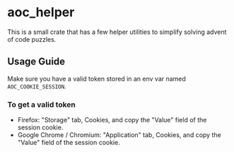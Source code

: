 # aoc_helper

This is a small crate that has a few helper utilities to simplify solving advent of code puzzles.

## Usage Guide

Make sure you have a valid token stored in an env var named `AOC_COOKIE_SESSION`.

### To get a valid token

* Firefox: "Storage" tab, Cookies, and copy the "Value" field of the session cookie.
* Google Chrome / Chromium: "Application" tab, Cookies, and copy the "Value" field of the session cookie.
